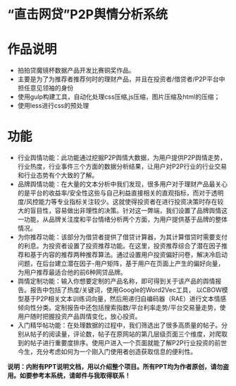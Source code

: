 # “直击网贷”P2P舆情分析系统  

# 作品说明   
* 拍拍贷魔镜杯数据产品开发比赛铜奖作品。     
* 主要是为了为推荐者推荐何时的理财产品，并且在投资者/借贷者/P2P平台中担任意见领袖的身份
* 使用gulp构建工具，自动化处理css压缩,js压缩，图片压缩及html的压缩；
* 使用less进行css的预处理

# 功能
* 行业舆情功能：此功能通过挖掘P2P舆情大数据，为用户提供P2P舆情走势，行业热度，行业事件三个方面的数据分析结果，让用户对P2P行业的行业交易和行业态势有个大致的了解。
* 品牌舆情功能：在大量的文本分析中我们发现，很多用户对于理财产品最关心的是平台的收益率/安全性这些与自己利益直接相关的直观指标，而对于透明度/风控能力等专业指标关注较少。这就使得投资者在进行投资决策时存在较大的盲目性，容易做出非理性的决策。针对这一弊端，我们设置了品牌舆情这一功能，从品牌关注度和平台情绪分析两个方面，为用户提供基于品牌的整体情况。
* 为你推荐功能：该部分为借贷者提供了借贷计算器，为其计算借贷时需要支付的利息。为投资者设置了投资推荐功能。在这里，投资推荐综合了潜在因子推荐和基于内容的推荐两种推荐算法。通过设置用户投资偏好问卷，解决冷启动问题，在后台建立潜在因子-用户矩阵，基于用户在页面上产生的偏好向量，为用户推荐最适合他的前6种网贷品牌。
* 舆情定制功能：输入你想要定制的产品名称，即可得到关于该产品的舆情报告。报告中包括了热度/关键词，使用Google的Word2Vec工具， 以CBOW模型基于P2P相关文本训练词向量，然后用递归自编码器（RAE）进行文本情感倾向性分类。定制报告中还包括搜索指数/平台利率走势/平台交易量走势，使用户随时把握投资产品舆情变化，放心投资。
* 入门精华帖功能：在处理数据的过程中，我们筛选出了很多高质量的帖子。分别从帖子的阅读量，评论数，帖子在原网站的第几层级页面三个维度，对爬取到的帖子进行重要度排序。使用户进入一个页面就能了解P2P行业投资的前世今生，充分考虑如何为一个刚入门使用者创造获取信息的便利性。

**说明：内附有PPT说明文档，用以介绍整个项目。所有PPT均为作者原创，请勿盗用。如要参考本系统，请邮件与我取得联系！**
